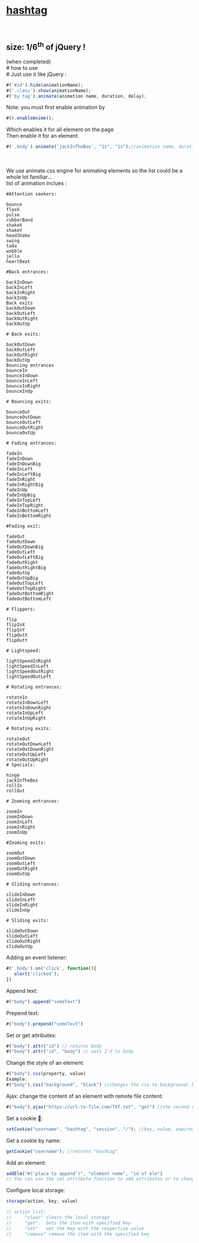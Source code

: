 # [hashtag](https://netopa.github.io/hashtag)
<br>
<h2>size: 1/6<sup>th</sup> of jQuery !</h2>(when completed)
<br>
# how to use
<br>
# Just use it like jQuery :

``` javascript
#('#id').hide(animationName);
#('.class').show(animationName);
#('by tag').animate(animation name, duration, delay);
```
Note: you must first enable animation by
<br>

``` javascript
#().enableAnime();
```
Which enables it for all element on the page<br>
Then enable it for an element
``` javascript
#('.body').animate('jackInTheBox', "1s", "1s");//animation name, duration ,delay
```
<br>
<br>We use animate.css engine for animating elements so the list could be a whole lot familiar...
<br>
list of animation inclues : <br>

```
#Attention seekers:

bounce
flash
pulse
rubberBand
shakeX
shakeY
headShake
swing
tada
wobble
jello
heartBeat

#Back entrances:

backInDown
backInLeft
backInRight
backInUp
Back exits
backOutDown
backOutLeft
backOutRight
backOutUp

# Back exits:

backOutDown
backOutLeft
backOutRight
backOutUp
Bouncing entrances
bounceIn
bounceInDown
bounceInLeft
bounceInRight
bounceInUp

# Bouncing exits:

bounceOut
bounceOutDown
bounceOutLeft
bounceOutRight
bounceOutUp

# Fading entrances:

fadeIn
fadeInDown
fadeInDownBig
fadeInLeft
fadeInLeftBig
fadeInRight
fadeInRightBig
fadeInUp
fadeInUpBig
fadeInTopLeft
fadeInTopRight
fadeInBottomLeft
fadeInBottomRight

#Fading exit:

fadeOut
fadeOutDown
fadeOutDownBig
fadeOutLeft
fadeOutLeftBig
fadeOutRight
fadeOutRightBig
fadeOutUp
fadeOutUpBig
fadeOutTopLeft
fadeOutTopRight
fadeOutBottomRight
fadeOutBottomLeft

# Flippers:

flip
flipInX
flipInY
flipOutX
flipOutY

# Lightspeed:

lightSpeedInRight
lightSpeedInLeft
lightSpeedOutRight
lightSpeedOutLeft

# Rotating entrances:

rotateIn
rotateInDownLeft
rotateInDownRight
rotateInUpLeft
rotateInUpRight

# Rotating exits:

rotateOut
rotateOutDownLeft
rotateOutDownRight
rotateOutUpLeft
rotateOutUpRight
# Specials:

hinge
jackInTheBox
rollIn
rollOut

# Zooming entrances:

zoomIn
zoomInDown
zoomInLeft
zoomInRight
zoomInUp

#Zooming exits:

zoomOut
zoomOutDown
zoomOutLeft
zoomOutRight
zoomOutUp

# Sliding entrances:

slideInDown
slideInLeft
slideInRight
slideInUp

# Sliding exits:

slideOutDown
slideOutLeft
slideOutRight
slideOutUp

```

Adding an event listener:<br>
``` javascript
#('.body').on('click', function(){
   alert('clicked');
})
```
Append text:<br>
``` javascript
#("body").append("someText")
```
Prepend text: <br>
``` javascript
#("body").prepend("someText")
```
Set or get attributes:<br>
``` javascript
#("body").attr("id") // returns body
#("body").attr("id", "body") // sets I'd to body
```
Change the style of an element:<br>
``` javascript
#("body").css(property, value)
Example:
#("body").css("background", "black") //changes the css to background: black;
```
Ajax: change the content of an element with remote file content:<br>
``` javascript
#("body").ajax("https://url-to-file.com/TXT.txt", "get") //the second one is the method
```

Set a cookie 🍪:<br>
``` javascript
setCookie("username", "hashtag", "session", "/"); //key, value, expires, path
```
Get a cookie by name:<br>
``` javascript
getCookie("username"); //returns "hashtag"
```
Add an element:<br>
``` javascript
addElm("#('place to append')", "element name", "id of elm")
// You can use the set attribute function to add attributes or to change text into the element
```
Configure local storage:<br>
``` javascript
storage(action, key, value)

// action list:
//     "clear" clears the local storage
//     "get".  Gets the iten with specified key
//     "set"   set the key with the respective value
//     "remove" remove the item with the specified key
```

